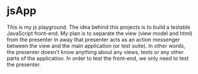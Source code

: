 # jsApp

This is my js playground. The idea behind this projects is to build a testable JavaScript front-end. My plan is to separate
the view (view model and html) from the presenter in away that presenter acts as an action messenger between the view and 
the main application (or test suite). In other words, the presenter doesn't know anything about any views, tests or any other
parts of the application. In order to test the front-end, we only need to test the presenter. 
